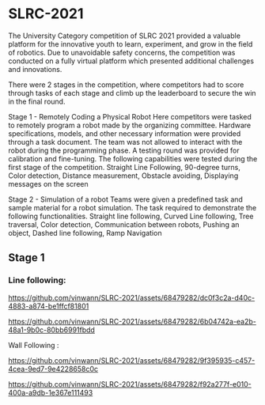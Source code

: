 # SLRC-2021
The University Category competition of SLRC  2021 provided a valuable platform for the innovative youth to learn, experiment, and grow in the field of robotics. 
Due to unavoidable safety concerns, the competition was conducted on a fully virtual platform which presented additional challenges and innovations.

There were 2 stages in the competition, where competitors had to score through tasks of each stage and climb up the leaderboard to secure the win in the final round.

Stage 1 - Remotely Coding a Physical Robot
Here competitors were tasked to remotely program a robot made by the organizing committee.
Hardware specifications, models, and other necessary information were provided through a task document.
The team was not allowed to interact with the robot during the programming phase.
A testing round was provided for calibration and fine-tuning.
The following capabilities were tested during the first stage of the competition.
Straight Line Following,
90-degree turns,
Color detection,
Distance measurement,
Obstacle avoiding,
Displaying messages on the screen

Stage 2 - Simulation of a robot
Teams were given a predefined task and sample material for a robot simulation.
The task required to demonstrate the following functionalities.
Straight line following,
Curved Line following,
Tree traversal,
Color detection,
Communication between robots,
Pushing an object,
Dashed line following,
Ramp Navigation

## Stage 1

### Line following:

https://github.com/vinwann/SLRC-2021/assets/68479282/dc0f3c2a-d40c-4883-a874-be1ffcf81801

https://github.com/vinwann/SLRC-2021/assets/68479282/6b04742a-ea2b-48a1-9b0c-80bb6991fbdd

Wall Following :

https://github.com/vinwann/SLRC-2021/assets/68479282/9f395935-c457-4cea-9ed7-9e4228658c0c

https://github.com/vinwann/SLRC-2021/assets/68479282/f92a277f-e010-400a-a9db-1e367e111493


